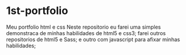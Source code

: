 # 1st-portfolio
Meu portfolio html e css
Neste repositorio eu farei uma simples demonstraca de minhas habilidades de html5 e css3;
farei outros repositorios de html5 e Sass; e outro com javascript para afixar minhas habilidades;
